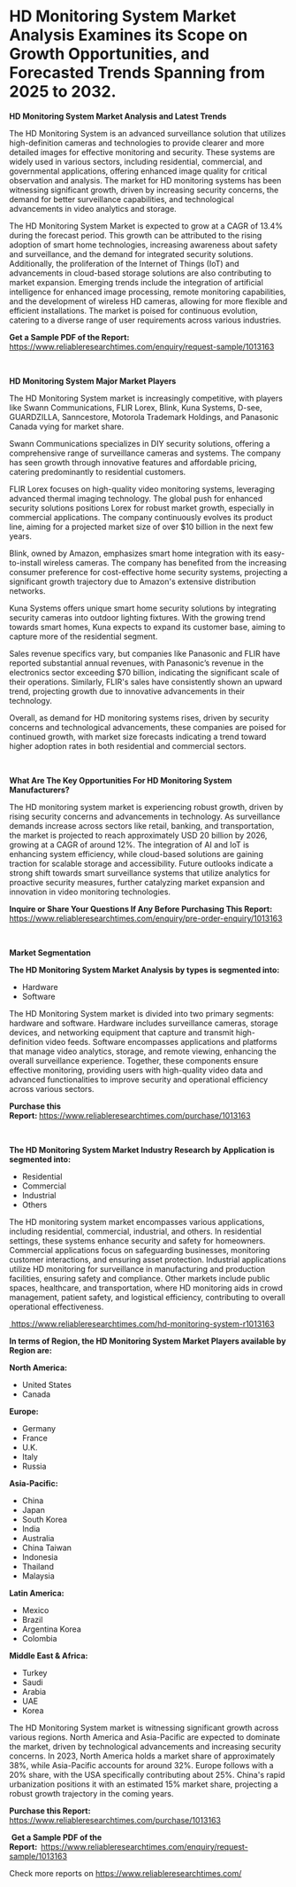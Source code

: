 <p><h1>HD Monitoring System Market Analysis Examines its Scope on Growth Opportunities, and Forecasted Trends Spanning from 2025 to 2032.</h1></p><p><strong>HD Monitoring System Market Analysis and Latest Trends</strong></p>
<p><p>The HD Monitoring System is an advanced surveillance solution that utilizes high-definition cameras and technologies to provide clearer and more detailed images for effective monitoring and security. These systems are widely used in various sectors, including residential, commercial, and governmental applications, offering enhanced image quality for critical observation and analysis. The market for HD monitoring systems has been witnessing significant growth, driven by increasing security concerns, the demand for better surveillance capabilities, and technological advancements in video analytics and storage.</p><p>The HD Monitoring System Market is expected to grow at a CAGR of 13.4% during the forecast period. This growth can be attributed to the rising adoption of smart home technologies, increasing awareness about safety and surveillance, and the demand for integrated security solutions. Additionally, the proliferation of the Internet of Things (IoT) and advancements in cloud-based storage solutions are also contributing to market expansion. Emerging trends include the integration of artificial intelligence for enhanced image processing, remote monitoring capabilities, and the development of wireless HD cameras, allowing for more flexible and efficient installations. The market is poised for continuous evolution, catering to a diverse range of user requirements across various industries.</p></p>
<p><strong>Get a Sample PDF of the Report:&nbsp;</strong> <a href="https://www.reliableresearchtimes.com/enquiry/request-sample/1013163?utm_campaign=2007&utm_medium=2&utm_source=Github&utm_content=ia&utm_term=08032025&utm_id=hd-monitoring-system">https://www.reliableresearchtimes.com/enquiry/request-sample/1013163</a></p>
<p>&nbsp;</p>
<p><strong>HD Monitoring System Major Market Players</strong></p>
<p><p>The HD Monitoring System market is increasingly competitive, with players like Swann Communications, FLIR Lorex, Blink, Kuna Systems, D-see, GUARDZILLA, Sanncestore, Motorola Trademark Holdings, and Panasonic Canada vying for market share. </p><p>Swann Communications specializes in DIY security solutions, offering a comprehensive range of surveillance cameras and systems. The company has seen growth through innovative features and affordable pricing, catering predominantly to residential customers.</p><p>FLIR Lorex focuses on high-quality video monitoring systems, leveraging advanced thermal imaging technology. The global push for enhanced security solutions positions Lorex for robust market growth, especially in commercial applications. The company continuously evolves its product line, aiming for a projected market size of over $10 billion in the next few years.</p><p>Blink, owned by Amazon, emphasizes smart home integration with its easy-to-install wireless cameras. The company has benefited from the increasing consumer preference for cost-effective home security systems, projecting a significant growth trajectory due to Amazon's extensive distribution networks.</p><p>Kuna Systems offers unique smart home security solutions by integrating security cameras into outdoor lighting fixtures. With the growing trend towards smart homes, Kuna expects to expand its customer base, aiming to capture more of the residential segment.</p><p>Sales revenue specifics vary, but companies like Panasonic and FLIR have reported substantial annual revenues, with Panasonic’s revenue in the electronics sector exceeding $70 billion, indicating the significant scale of their operations. Similarly, FLIR's sales have consistently shown an upward trend, projecting growth due to innovative advancements in their technology.</p><p>Overall, as demand for HD monitoring systems rises, driven by security concerns and technological advancements, these companies are poised for continued growth, with market size forecasts indicating a trend toward higher adoption rates in both residential and commercial sectors.</p></p>
<p>&nbsp;</p>
<p><strong>What Are The Key Opportunities For HD Monitoring System Manufacturers?</strong></p>
<p><p>The HD monitoring system market is experiencing robust growth, driven by rising security concerns and advancements in technology. As surveillance demands increase across sectors like retail, banking, and transportation, the market is projected to reach approximately USD 20 billion by 2026, growing at a CAGR of around 12%. The integration of AI and IoT is enhancing system efficiency, while cloud-based solutions are gaining traction for scalable storage and accessibility. Future outlooks indicate a strong shift towards smart surveillance systems that utilize analytics for proactive security measures, further catalyzing market expansion and innovation in video monitoring technologies.</p></p>
<p><strong>Inquire or Share Your Questions If Any Before Purchasing This Report:</strong> <a href="https://www.reliableresearchtimes.com/enquiry/pre-order-enquiry/1013163?utm_campaign=2007&utm_medium=2&utm_source=Github&utm_content=ia&utm_term=08032025&utm_id=hd-monitoring-system">https://www.reliableresearchtimes.com/enquiry/pre-order-enquiry/1013163</a></p>
<p>&nbsp;</p>
<p><strong>Market Segmentation</strong></p>
<p><strong>The HD Monitoring System Market Analysis by types is segmented into:</strong></p>
<p><ul><li>Hardware</li><li>Software</li></ul></p>
<p><p>The HD Monitoring System market is divided into two primary segments: hardware and software. Hardware includes surveillance cameras, storage devices, and networking equipment that capture and transmit high-definition video feeds. Software encompasses applications and platforms that manage video analytics, storage, and remote viewing, enhancing the overall surveillance experience. Together, these components ensure effective monitoring, providing users with high-quality video data and advanced functionalities to improve security and operational efficiency across various sectors.</p></p>
<p><strong>Purchase this Report:&nbsp;</strong><a href="https://www.reliableresearchtimes.com/purchase/1013163?utm_campaign=2007&utm_medium=2&utm_source=Github&utm_content=ia&utm_term=08032025&utm_id=hd-monitoring-system">https://www.reliableresearchtimes.com/purchase/1013163</a></p>
<p>&nbsp;</p>
<p><strong>The HD Monitoring System Market Industry Research by Application is segmented into:</strong></p>
<p><ul><li>Residential</li><li>Commercial</li><li>Industrial</li><li>Others</li></ul></p>
<p><p>The HD monitoring system market encompasses various applications, including residential, commercial, industrial, and others. In residential settings, these systems enhance security and safety for homeowners. Commercial applications focus on safeguarding businesses, monitoring customer interactions, and ensuring asset protection. Industrial applications utilize HD monitoring for surveillance in manufacturing and production facilities, ensuring safety and compliance. Other markets include public spaces, healthcare, and transportation, where HD monitoring aids in crowd management, patient safety, and logistical efficiency, contributing to overall operational effectiveness.</p></p>
<p><a href="https://www.reliableresearchtimes.com/hd-monitoring-system-r1013163?utm_campaign=2007&utm_medium=2&utm_source=Github&utm_content=ia&utm_term=08032025&utm_id=hd-monitoring-system">&nbsp;https://www.reliableresearchtimes.com/hd-monitoring-system-r1013163</a></p>
<p><strong>In terms of Region, the HD Monitoring System Market Players available by Region are:</strong></p>
<p>
    <p> <strong> North America: </strong>
        <ul>
            <li>United States</li>
            <li>Canada</li>
        </ul>
        </p> 
    <p> <strong> Europe: </strong>
        <ul>
            <li>Germany</li>
            <li>France</li>
            <li>U.K.</li>
            <li>Italy</li>
            <li>Russia</li>
        </ul>
        </p> 
    <p> <strong> Asia-Pacific: </strong>
        <ul>
            <li>China</li>
            <li>Japan</li>
            <li>South Korea</li>
            <li>India</li>
            <li>Australia</li>
            <li>China Taiwan</li>
            <li>Indonesia</li>
            <li>Thailand</li>
            <li>Malaysia</li>
        </ul>
        </p> 
    <p> <strong> Latin America: </strong>
        <ul>
            <li>Mexico</li>
            <li>Brazil</li>
            <li>Argentina Korea</li>
            <li>Colombia</li>
        </ul>
        </p> 
    <p> <strong> Middle East & Africa: </strong>
        <ul>
            <li>Turkey</li>
            <li>Saudi</li>
            <li>Arabia</li>
            <li>UAE</li>
            <li>Korea</li>
        </ul>
    </p>
    </p>
<p><p>The HD Monitoring System market is witnessing significant growth across various regions. North America and Asia-Pacific are expected to dominate the market, driven by technological advancements and increasing security concerns. In 2023, North America holds a market share of approximately 38%, while Asia-Pacific accounts for around 32%. Europe follows with a 20% share, with the USA specifically contributing about 25%. China's rapid urbanization positions it with an estimated 15% market share, projecting a robust growth trajectory in the coming years.</p></p>
<p><strong>Purchase this Report: </strong><a href="https://www.reliableresearchtimes.com/purchase/1013163?utm_campaign=2007&utm_medium=2&utm_source=Github&utm_content=ia&utm_term=08032025&utm_id=hd-monitoring-system">https://www.reliableresearchtimes.com/purchase/1013163</a></p>
<p>&nbsp;<strong>Get a Sample PDF of the Report:&nbsp;&nbsp;</strong><a href="https://www.reliableresearchtimes.com/enquiry/request-sample/1013163?utm_campaign=2007&utm_medium=2&utm_source=Github&utm_content=ia&utm_term=08032025&utm_id=hd-monitoring-system">https://www.reliableresearchtimes.com/enquiry/request-sample/1013163</a></p>
<p><strong></strong></p>
<p>Check more reports on <a href="https://www.reliableresearchtimes.com/?utm_campaign=2007&utm_medium=2&utm_source=Github&utm_content=ia&utm_term=08032025&utm_id=hd-monitoring-system">https://www.reliableresearchtimes.com/</a></p>